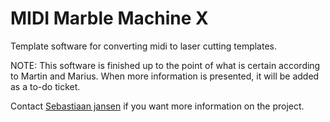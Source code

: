 # MIDI Marble Machine X

Template software for converting midi to laser cutting templates.

NOTE: This software is finished up to the point of what is certain according to Martin and Marius. When more information is presented, it will be added as a to-do ticket.

Contact [Sebastiaan jansen](https://github.com/whitebird) if you want more information on the project.

